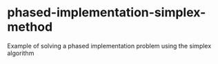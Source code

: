 # phased-implementation-simplex-method
Example of solving a phased implementation problem using the simplex algorithm
